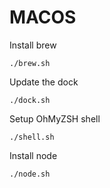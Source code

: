 # MACOS

Install brew

    ./brew.sh

Update the dock

    ./dock.sh

Setup OhMyZSH shell

    ./shell.sh

Install node

    ./node.sh
